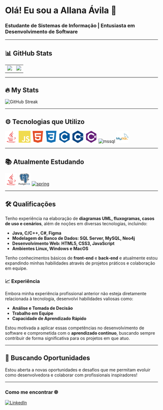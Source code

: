 # Olá! Eu sou a Allana Ávila 👋  
### Estudante de Sistemas de Informação | Entusiasta em Desenvolvimento de Software

---

## 📊 GitHub Stats

<table>
  <tr>
    <td>
      <img src="https://github-readme-stats.vercel.app/api?username=allanaavila&show_icons=true&theme=dracula&count_private=true&hide=stars" />
    </td>
    <td>
      <img src="https://github-readme-stats.vercel.app/api/top-langs/?username=allanaavila&langs_count=8&layout=compact&theme=dracula" />
    </td>
  </tr>
</table>

--- 

## 🔥 My Stats
![GitHub Streak](https://github-readme-streak-stats.herokuapp.com/?user=allanaavila&theme=dracula)


---

## ⚙️ Tecnologias que Utilizo  
<div style="display: inline_block">
  <img src="https://raw.githubusercontent.com/devicons/devicon/master/icons/java/java-plain.svg" alt="Java" width="40" height="40"/>
  <img src="https://raw.githubusercontent.com/devicons/devicon/master/icons/javascript/javascript-plain.svg" alt="JavaScript" width="40" height="40"/>
  <img src="https://raw.githubusercontent.com/devicons/devicon/master/icons/html5/html5-plain.svg" alt="HTML5" width="40" height="40"/>
  <img src="https://raw.githubusercontent.com/devicons/devicon/master/icons/css3/css3-plain.svg" alt="CSS3" width="40" height="40"/>
  <img src="https://raw.githubusercontent.com/devicons/devicon/master/icons/c/c-plain.svg" alt="C" width="40" height="40"/>
  <img src="https://raw.githubusercontent.com/devicons/devicon/master/icons/cplusplus/cplusplus-plain.svg" alt="C++" width="40" height="40"/>
  <img src="https://raw.githubusercontent.com/devicons/devicon/master/icons/csharp/csharp-plain.svg" alt="C#" width="40" height="40"/>
  <img src="https://www.svgrepo.com/show/303229/microsoft-sql-server-logo.svg" alt="mssql" width="40" height="40"/> </a> <a href="https://www.mysql.com/" target="_blank" rel="noreferrer"> 
  <img src="https://raw.githubusercontent.com/devicons/devicon/master/icons/mysql/mysql-original-wordmark.svg" alt="mysql" width="40" height="40"/> </a> </p>
</div>

---

## 📚 Atualmente Estudando  
<div style="display: inline_block">
  <img src="https://raw.githubusercontent.com/devicons/devicon/master/icons/java/java-plain.svg" alt="Java" width="40" height="40"/>
  <img src="https://raw.githubusercontent.com/devicons/devicon/master/icons/postgresql/postgresql-original-wordmark.svg" alt="postgresql" width="40" height="40"/> </a> <a href="https://spring.io/" target="_blank" rel="noreferrer"> 
  <img src="https://www.vectorlogo.zone/logos/springio/springio-icon.svg" alt="spring" width="40" height="40"/> </a> </p>
</div>

---

## 🛠️ Qualificações  
Tenho experiência na elaboração de **diagramas UML, fluxogramas, casos de uso e cenários**, além de noções em diversas tecnologias, incluindo:

- **Java, C/C++, C#, Figma**
- **Modelagem de Banco de Dados: SQL Server, MySQL, Neo4j**
- **Desenvolvimento Web: HTML5, CSS3, JavaScript**
- **Ambientes Linux, Windows e MacOS**
  
Tenho conhecimentos básicos de **front-end** e **back-end** e atualmente estou expandindo minhas habilidades através de projetos práticos e colaboração em equipe.

### 📈 Experiência
Embora minha experiência profissional anterior não esteja diretamente relacionada à tecnologia, desenvolvi habilidades valiosas como:

- **Análise e Tomada de Decisão**
- **Trabalho em Equipe**
- **Capacidade de Aprendizado Rápido**

Estou motivada a aplicar essas competências no desenvolvimento de software e comprometida com o **aprendizado contínuo**, buscando sempre contribuir de forma significativa para os projetos em que atuo.

---

## 🌱 Buscando Oportunidades  
Estou aberta a novas oportunidades e desafios que me permitam evoluir como desenvolvedora e colaborar com profissionais inspiradores!

---

### Como me encontrar 🌐  
[![LinkedIn](https://img.shields.io/badge/LinkedIn-blue?logo=linkedin&style=for-the-badge)](https://www.linkedin.com/in/allana%C3%A1vila/)
